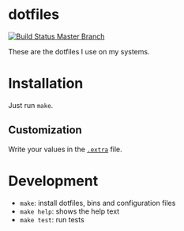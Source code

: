 # dotfiles
[![Build Status Master Branch](https://travis-ci.org/ferrarimarco/dotfiles.svg?branch=master)](https://travis-ci.org/ferrarimarco/dotfiles)

These are the dotfiles I use on my systems.

# Installation

Just run `make`.

## Customization

Write your values in the [`.extra`](.extra) file.

# Development

- `make`: install dotfiles, bins and configuration files
- `make help`: shows the help text
- `make test`: run tests
